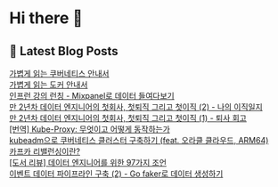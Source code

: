 # Hi there 👋

## 📕 Latest Blog Posts

<a href=https://kgw7401.tistory.com/119>가볍게 읽는 쿠버네티스 안내서</a></br><a href=https://kgw7401.tistory.com/118>가볍게 읽는 도커 안내서</a></br><a href=https://kgw7401.tistory.com/117>  인프런 강의 런칭 - Mixpanel로 데이터 들여다보기</a></br><a href=https://kgw7401.tistory.com/116>만 2년차 데이터 엔지니어의 첫회사, 첫퇴직 그리고 첫이직 (2) - 나의 이직일지</a></br><a href=https://kgw7401.tistory.com/115>만 2년차 데이터 엔지니어의 첫회사, 첫퇴직 그리고 첫이직 (1) - 퇴사 회고</a></br><a href=https://kgw7401.tistory.com/114>[번역] Kube-Proxy: 무엇이고 어떻게 동작하는가</a></br><a href=https://kgw7401.tistory.com/113>kubeadm으로 쿠버네티스 클러스터 구축하기 (feat. 오라클 클라우드, ARM64)</a></br><a href=https://kgw7401.tistory.com/112>카프카 리밸런싱이란?</a></br><a href=https://kgw7401.tistory.com/111>[도서 리뷰] 데이터 엔지니어를 위한 97가지 조언</a></br><a href=https://kgw7401.tistory.com/110>이벤트 데이터 파이프라인 구축 (2) - Go faker로 데이터 생성하기</a></br>
